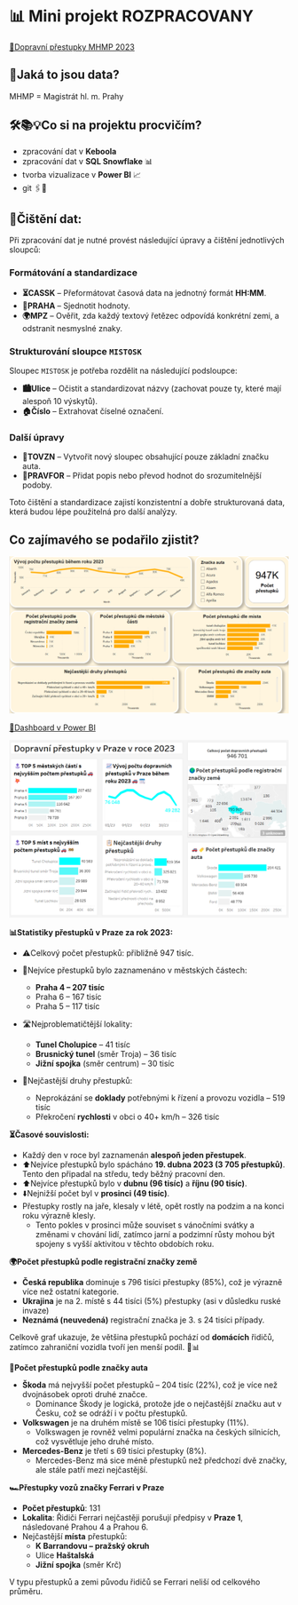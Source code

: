 # 📊 Mini projekt ROZPRACOVANY
[🔗Dopravní přestupky MHMP 2023](https://opendata.praha.eu/datasets/https%3A%2F%2Fapi.opendata.praha.eu%2Flod%2Fcatalog%2F1aba6dfc-0662-4dca-9326-07698e9af0fb)

## 🧐Jaká to jsou data?   

MHMP = Magistrát hl. m. Prahy
 
## 🛠️📚💡Co si na projektu procvičím? 

- zpracování dat v **Keboola**
- zpracování dat v **SQL Snowflake** 📊
- tvorba vizualizace v **Power BI** 📈
- git 🖇️💾

## 🧹Čištění dat:

Při zpracování dat je nutné provést následující úpravy a čištění jednotlivých sloupců:

### Formátování a standardizace

- **⏳CASSK** – Přeformátovat časová data na jednotný formát **HH:MM**.
- **📌PRAHA** – Sjednotit hodnoty.
- **🌍MPZ** – Ověřit, zda každý textový řetězec odpovídá konkrétní zemi, a odstranit nesmyslné znaky.

### Strukturování sloupce `MISTOSK`

Sloupec `MISTOSK` je potřeba rozdělit na následující podsloupce:
- **🏙️Ulice** – Očistit a standardizovat názvy (zachovat pouze ty, které mají alespoň 10 výskytů).
- **🏠Číslo** – Extrahovat číselné označení.

### Další úpravy

- **🚗TOVZN** – Vytvořit nový sloupec obsahující pouze základní značku auta.
- **📖PRAVFOR** – Přidat popis nebo převod hodnot do srozumitelnější podoby.


Toto čištění a standardizace zajistí konzistentní a dobře strukturovaná data, která budou lépe použitelná pro další analýzy.

## Co zajímavého se podařilo zjistit?

![Dashboard screen](https://github.com/DanielaAntosova/Dopravni-prestupky-MHMP-2023/blob/main/Printscreen_dashboardu_prestupku.png "Dashboard_printscreen")

[🔗Dashboard v Power BI](https://github.com/DanielaAntosova/Dopravni-prestupky-MHMP-2023/blob/main/Prestupky.pbix)

![Dashboard screen](https://github.com/DanielaAntosova/Dopravni-prestupky-MHMP-2023/blob/main/Printscreen_dashboardu_prestupku_Tableau.png "Dashboard_printscreen Tableau")



**📊Statistiky přestupků v Praze za rok 2023:**

- ⚠️Celkový počet přestupků: přibližně 947 tisíc.
- 📍Nejvíce přestupků bylo zaznamenáno v městských částech:
  - **Praha 4 – 207 tisíc**
  - Praha 6 – 167 tisíc
  - Praha 5 – 117 tisíc

- 🛣️Nejproblematičtější lokality:
  - **Tunel Cholupice** – 41 tisíc 
  - **Brusnický tunel** (směr Troja) – 36 tisíc 
  - **Jižní spojka** (směr centrum) – 30 tisíc 
- 📖Nejčastější druhy přestupků:
  - Neprokázání se **doklady** potřebnými k řízení a provozu vozidla – 519 tisíc
  - Překročení **rychlosti** v obci o 40+ km/h – 326 tisíc
  

**⏳Časové souvislosti:** 
- Každý den v roce byl zaznamenán **alespoň jeden přestupek**.
- ⬆️Nejvíce přestupků bylo spácháno **19. dubna 2023 (3 705 přestupků)**. Tento den připadal na středu, tedy běžný pracovní den.
- ⬆️Nejvíce přestupků bylo v **dubnu (96 tisíc)** a **říjnu (90 tisíc)**.
- ⬇️Nejnižší počet byl v **prosinci (49 tisíc)**.
- Přestupky rostly na jaře, klesaly v létě, opět rostly na podzim a na konci roku výrazně klesly. 
  - Tento pokles v prosinci může souviset s vánočními svátky a změnami v chování lidí, zatímco jarní a podzimní růsty mohou být spojeny s vyšší aktivitou v těchto obdobích roku.

**🌍Počet přestupků podle registrační značky země**
- **Česká republika** dominuje s 796 tisíci přestupky (85%), což je výrazně více než ostatní kategorie.
- **Ukrajina** je na 2. místě s 44 tisíci (5%) přestupky (asi v důsledku ruské invaze)
- **Neznámá (neuvedená)** registrační značka je 3. s 24 tisíci případy.

Celkově graf ukazuje, že většina přestupků pochází od **domácích** řidičů, zatímco zahraniční vozidla tvoří jen menší podíl. 🚗📊

**🚗Počet přestupků podle značky auta**
- **Škoda** má nejvyšší počet přestupků – 204 tisíc (22%), což je více než dvojnásobek oproti druhé značce.
  - Dominance Škody je logická, protože jde o nejčastější značku aut v Česku, což se odráží i v počtu přestupků.
- **Volkswagen** je na druhém místě se 106 tisíci přestupky (11%).
  - Volkswagen je rovněž velmi populární značka na českých silnicích, což vysvětluje jeho druhé místo.
- **Mercedes-Benz** je třetí s 69 tisíci přestupky (8%).
  - Mercedes-Benz má sice méně přestupků než předchozí dvě značky, ale stále patří mezi nejčastější.

**🏎️Přestupky vozů značky Ferrari v Praze**

- **Počet přestupků**: 131
- **Lokalita**: Řidiči Ferrari nejčastěji porušují předpisy v **Praze 1**, následované Prahou 4 a Prahou 6.
- Nejčastější **místa** přestupků:
  - **K Barrandovu – pražský okruh**
  - Ulice **Haštalská**
  - **Jižní spojka** (směr Krč)

V typu přestupků a zemi původu řidičů se Ferrari neliší od celkového průměru.






